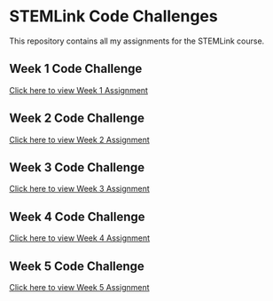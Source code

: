 # STEMLink Code Challenges

This repository contains all my assignments for the STEMLink course.

## Week 1 Code Challenge
[Click here to view Week 1 Assignment](https://github.com/DhanushkaRath/STEMLink-Assignments/tree/main/Week%201%20Code%20Challenge/fed-core-javascript-session-1)

## Week 2 Code Challenge
[Click here to view Week 2 Assignment](https://github.com/DhanushkaRath/STEMLink-Assignments/tree/main/Week%202%20Code%20Challenge/sproj-frontend)

## Week 3 Code Challenge
[Click here to view Week 3 Assignment](https://github.com/DhanushkaRath/STEMLink-Assignments/tree/main/Week%203%20Code%20Challenge/sproj-frontend)

## Week 4 Code Challenge 
[Click here to view Week 4 Assignment](https://github.com/DhanushkaRath/STEMLink-Assignments/tree/main/Week%204%20Code%20Challenge/sproj-frontend)

## Week 5 Code Challenge 
[Click here to view Week 5 Assignment]()
